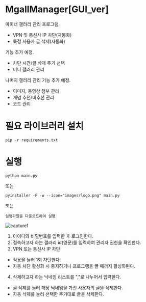 # MgallManager[GUI_ver]

마이너 갤러리 관리 프로그램

-  VPN 및 통신사 IP 차단(자동화)
-  특정 사용자 글 삭제(자동화)

기능 추가 예정.

- 차단 시간/글 삭제 주기 선택
- 미니 갤러리 관리

나머지 갤러리 관리 기능 추가 예정.

- 이미지, 동영상 첨부 관리
- 개념 추천/비추천 관리
- 코드 관리

# 필요 라이브러리 설치
```
pip -r requirements.txt
```

# 실행
```
python main.py
```
또는
```
pyinstaller -F -w --icon="images/logo.png" main.py
```
또는
```
실행파일을 다운로드하여 실행
```

![capture1](https://user-images.githubusercontent.com/65398406/147037070-ce24511d-381a-4a17-b41c-ecc03c20b4c1.png)

1. 아이디와 비밀번호를 입력한 후 로그인한다.
2. 접속하고자 하는 갤러리 id(영문)를 입력하여 관리자 권한을 확인한다.
3. VPN 또는 통신사 IP 차단
- 적용을 눌러 1회 차단한다.
- 자동 차단 활성화 시 중지하거나 프로그램을 끌 때까지 활성화된다.
4. 삭제하고자 하는 닉네임 리스트를 ","로 나누어서 입력한다.
- 글 삭제를 눌러 해당 닉네임을 가진 사용자의 글을 삭제한다.
-  자동 삭제를 눌러 선택한 주기대로 글을 삭제한다.
